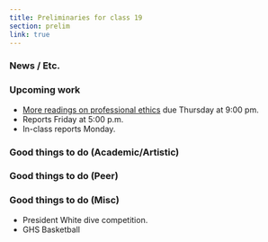 ```yaml
---
title: Preliminaries for class 19
section: prelim
link: true
---
```

### News / Etc.

### Upcoming work

* [More readings on professional ethics](../readings/ethics02) due 
  Thursday at 9:00 pm.
* Reports Friday at 5:00 p.m.
* In-class reports Monday.

### Good things to do (Academic/Artistic)

### Good things to do (Peer)

### Good things to do (Misc)

* President White dive competition.
* GHS Basketball

